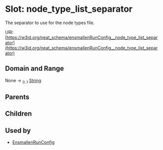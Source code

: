 
# Slot: node_type_list_separator


The separator to use for the node types file.

URI: [https://w3id.org/neat_schema/ensmallenRunConfig__node_type_list_separator](https://w3id.org/neat_schema/ensmallenRunConfig__node_type_list_separator)


## Domain and Range

None &#8594;  <sub>0..1</sub> [String](types/String.md)

## Parents


## Children


## Used by

 * [EnsmallenRunConfig](EnsmallenRunConfig.md)
